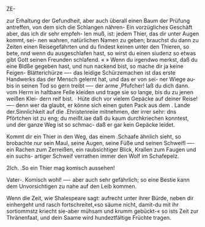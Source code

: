 ZE-

zur Erhaltung der Gefundheit, aber auch überall einen Baum
der Prüfung antreffen, von dem sich die Schlangen nähren-
Ein vorzügliches Geschäft aber, das ich dir sehr empfeh-
len muß, ist: jedem Thier, das dir unter Augen kommt, sei-
nen wahren, natürlichen Namen zu geben; brauchst du dann
zu Zeiten einen Reisegefährten und du findest keinen unter
den Thieren, so bete, nnd wenn du ausgeschlafen hast, so
wirst du einen siudenz so etwas gibt Gott seinen Freunden
schlafend. «
» Wenn du irgendwo merkst, daß du eine Bldße gegeben
hast, und nun nackend bist, so mache dir ja keine Feigen-
Blätterichürze —- das leidige Schürzemachen ist das erste
Handwerks das der Mensch gelernt hat, und das er von sei-
ner Wiege au- bis in seinen Tod so gern treibt —- der arme
,Pfufcher! laß du dich dann. vom Herrn in haltbare Felle
kleiden und trage sie so lange, bis du zu jenen weißen Klei-
dern reif bist.
· Hüte dich vor vielem Gepäcke auf deiner Reise! —- denn
wer da glaubt, er könne sich einen guten Pack aus dem
. Lande der.Sinnlichkeit auf die .Ehristenreiie mitnehmen, der
irrer sehr: dns Pförtchen ist zu eng; du meißt.iae daß du
kaum durchkriechen konntest, und der ganze Weg ist so schmac-
daß er gar kein Gepäcke leidet.

Kommt dir ein Thier in den Weg, das einem .Schaafe
ähnlich sieht, so brobachte nur sein Maul, seine Augen, seine
Füße und seinen Schweifl —- ein Rachen zum Zerreißen,
ein raubsichtiger Blick, Krallen zum Faugen und ein suchs-
artiger Schweif verrathen immer den Wolf im Schafepelz.

2Ich. .So ein Thier mag komisch aussehen!

Vater-. Komisch wohl! —- aber auch sehr gefährlich;
so eine Bestie kann dem Unvorsichtigen zu nahe auf den Leib
kommen.

Wenn die Zeit, wie Shalespeare sagt: aufrecht unter
ihrer Bürde, neben dir einhergeht und rasch fortschreitet,«so
säume nicht, damit-du mit ihr sortiommstz kriecht sie-aber
mühsam und krumm gebückt-« so ists Zeit zur Thränenfaat,
und dein Saame wird hundeztfältige Früchte tragen.

